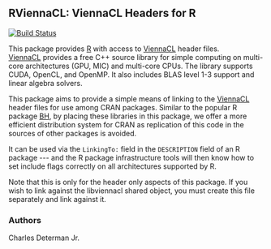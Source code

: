 ## RViennaCL: ViennaCL Headers for R  
[![Build Status](https://travis-ci.org/cdeterman/RViennaCL.svg)](https://travis-ci.org/cdeterman/RViennaCL)

This package provides [R](http://www.r-project.org) with access to
[ViennaCL](http://viennacl.sourceforge.net/) header files.  
[ViennaCL](http://viennacl.sourceforge.net/) provides a free C++ source 
library for simple computing on multi-core architectures (GPU, MIC) and
multi-core CPUs.  The library supports CUDA, OpenCL, and OpenMP.  It also
includes BLAS level 1-3 support and linear algebra solvers.

This package aims to provide a simple means of linking to the 
[ViennaCL](http://viennacl.sourceforge.net/) header files for use among CRAN
packages. Similar to the popular R package [BH](http://cran.r-project.org/web/packages/BH/index.html), 
by placing these libraries in this package, we offer a more
efficient distribution system for CRAN as replication of this code in the
sources of other packages is avoided.

It can be used via the `LinkingTo:` field in the `DESCRIPTION` field of an R
package --- and the R package infrastructure tools will then know how to set
include flags correctly on all architectures supported by R.

Note that this is only for the header only aspects of this package. If you wish
to link against the libviennacl shared object, you must create this file
separately and link against it. 

### Authors 

Charles Determan Jr.

